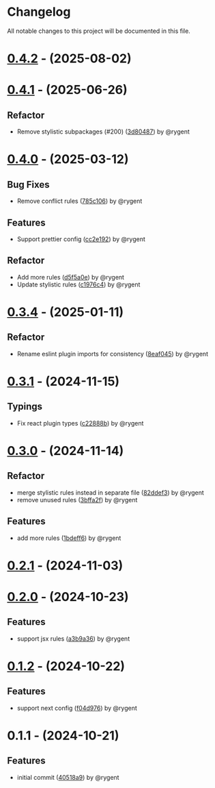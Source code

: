 # Changelog

All notable changes to this project will be documented in this file.

# [0.4.2](https://github.com/rygent/eslint-config-terrax/compare/0.4.1...0.4.2) - (2025-08-02)

# [0.4.1](https://github.com/rygent/eslint-config-terrax/compare/0.4.0...0.4.1) - (2025-06-26)

## Refactor

- Remove stylistic subpackages (#200) ([3d80487](https://github.com/rygent/eslint-config-terrax/commit/3d8048716731813f3597daeb8f6437c4b3957f13)) by @rygent

# [0.4.0](https://github.com/rygent/eslint-config-terrax/compare/0.3.4...0.4.0) - (2025-03-12)

## Bug Fixes

- Remove conflict rules ([785c106](https://github.com/rygent/eslint-config-terrax/commit/785c106917cc9e0aeebb29c0247bc6a5f0419d11)) by @rygent

## Features

- Support prettier config ([cc2e192](https://github.com/rygent/eslint-config-terrax/commit/cc2e19252497b1c4e3952bb8446022e29905487d)) by @rygent

## Refactor

- Add more rules ([d5f5a0e](https://github.com/rygent/eslint-config-terrax/commit/d5f5a0ebc43770bedae54f79d900792ace540a94)) by @rygent
- Update stylistic rules ([c1976c4](https://github.com/rygent/eslint-config-terrax/commit/c1976c409a0bf814f2dc1df3702ed3a9fb2d15a6)) by @rygent

# [0.3.4](https://github.com/rygent/eslint-config-terrax/compare/0.3.3...0.3.4) - (2025-01-11)

## Refactor

- Rename eslint plugin imports for consistency ([8eaf045](https://github.com/rygent/eslint-config-terrax/commit/8eaf0450acb39b02c66c5ef56bdb34bd95119ff2)) by @rygent

# [0.3.1](https://github.com/rygent/eslint-config-terrax/compare/0.3.0...0.3.1) - (2024-11-15)

## Typings

- Fix react plugin types ([c22888b](https://github.com/rygent/eslint-config-terrax/commit/c22888bc66e112ad676b18e86a3226a7c287d889)) by @rygent

# [0.3.0](https://github.com/rygent/eslint-config-terrax/compare/0.2.1...0.3.0) - (2024-11-14)

## Refactor

- merge stylistic rules instead in separate file ([82ddef3](https://github.com/rygent/eslint-config-terrax/commit/82ddef3ad9fc8ef1877b23e92e39c381e74e6307)) by @rygent
- remove unused rules ([3bffa2f](https://github.com/rygent/eslint-config-terrax/commit/3bffa2fb512c9edfc452198076026d9f3915993f)) by @rygent

## Features

- add more rules ([1bdeff6](https://github.com/rygent/eslint-config-terrax/commit/1bdeff6b6e7f6f2bbd2e8821ada9cc43c040487c)) by @rygent

# [0.2.1](https://github.com/rygent/eslint-config-terrax/compare/0.2.0...0.2.1) - (2024-11-03)

# [0.2.0](https://github.com/rygent/eslint-config-terrax/compare/0.1.2...0.2.0) - (2024-10-23)

## Features

- support jsx rules ([a3b9a36](https://github.com/rygent/eslint-config-terrax/commits/a3b9a3635c6c6aa4f9018eda948ffce0fb1485bf)) by @rygent

# [0.1.2](https://github.com/rygent/eslint-config-terrax/compare/0.1.1...0.1.2) - (2024-10-22)

## Features

- support next config ([f04d976](https://github.com/rygent/eslint-config-terrax/commits/f04d976b2bdf0a76532c31896a2f3309f7dc1b8b)) by @rygent

# 0.1.1 - (2024-10-21)

## Features

- initial commit ([40518a9](https://github.com/rygent/eslint-config-terrax/commits/40518a96dda0df92d59cb59dbc06e46bbb3dd745)) by @rygent
